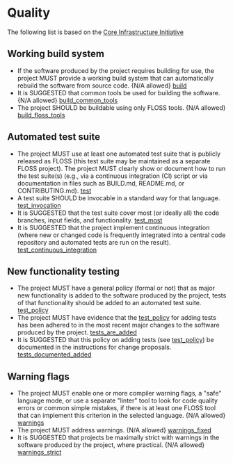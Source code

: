 # Quality

The following list is based on the [Core Infrastructure Initiative](https://bestpractices.coreinfrastructure.org/en/criteria/0)

## Working build system

* If the software produced by the project requires building for use, the project MUST provide a working build system that can automatically rebuild the software from source code. {N/A allowed} [build](https://bestpractices.coreinfrastructure.org/en/criteria/0#0.build)
* It is SUGGESTED that common tools be used for building the software. {N/A allowed} [build_common_tools](https://bestpractices.coreinfrastructure.org/en/criteria/0#0.build_common_tools)
* The project SHOULD be buildable using only FLOSS tools. {N/A allowed} [build_floss_tools](https://bestpractices.coreinfrastructure.org/en/criteria/0#0.build_floss_tools) 

## Automated test suite

* The project MUST use at least one automated test suite that is publicly released as FLOSS (this test suite may be maintained as a separate FLOSS project). The project MUST clearly show or document how to run the test suite(s) (e.g., via a continuous integration (CI) script or via documentation in files such as BUILD.md, README.md, or CONTRIBUTING.md). [test](https://bestpractices.coreinfrastructure.org/en/criteria/0#0.test)
* A test suite SHOULD be invocable in a standard way for that language. [test_invocation](https://bestpractices.coreinfrastructure.org/en/criteria/0#0.test_invocation)
* It is SUGGESTED that the test suite cover most (or ideally all) the code branches, input fields, and functionality. [test_most](https://bestpractices.coreinfrastructure.org/en/criteria/0#0.test_most)
* It is SUGGESTED that the project implement continuous integration (where new or changed code is frequently integrated into a central code repository and automated tests are run on the result). [test_continuous_integration](https://bestpractices.coreinfrastructure.org/en/criteria/0#0.test_continuous_integration) 

## New functionality testing

* The project MUST have a general policy (formal or not) that as major new functionality is added to the software produced by the project, tests of that functionality should be added to an automated test suite. [test_policy](https://bestpractices.coreinfrastructure.org/en/criteria/0#0.test_policy)
* The project MUST have evidence that the [test_policy](https://bestpractices.coreinfrastructure.org/en/criteria/0#test_policy) for adding tests has been adhered to in the most recent major changes to the software produced by the project. [tests_are_added](https://bestpractices.coreinfrastructure.org/en/criteria/0#0.tests_are_added)
* It is SUGGESTED that this policy on adding tests (see [test_policy](https://bestpractices.coreinfrastructure.org/en/criteria/0#0.test_policy)) be documented in the instructions for change proposals. [tests_documented_added](https://bestpractices.coreinfrastructure.org/en/criteria/0#0.tests_documented_added) 

## Warning flags

* The project MUST enable one or more compiler warning flags, a "safe" language mode, or use a separate "linter" tool to look for code quality errors or common simple mistakes, if there is at least one FLOSS tool that can implement this criterion in the selected language. {N/A allowed} [warnings](https://bestpractices.coreinfrastructure.org/en/criteria/0#0.warnings)
* The project MUST address warnings. {N/A allowed} [warnings_fixed](https://bestpractices.coreinfrastructure.org/en/criteria/0#0.warnings_fixed)
* It is SUGGESTED that projects be maximally strict with warnings in the software produced by the project, where practical. {N/A allowed} [warnings_strict](https://bestpractices.coreinfrastructure.org/en/criteria/0#0.warnings_strict) 